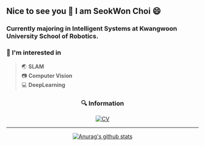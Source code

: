## Nice to see you 👋 I am SeokWon Choi  😄

### Currently majoring in Intelligent Systems at Kwangwoon University School of Robotics.  
### 🚀 I'm interested in  
 > 🌏 **SLAM**  
 > 📷 **Computer Vision**  
 > 💻 **DeepLearning**  

<div align=center>  
 
### 🔍 Information  

[![CV](http://img.shields.io/badge/-CV-black?style=flat-square&logo=github&link=https://davinci-ai.tistory.com/)](https://github.com/csw609/SeokWonChoi_CV/blob/main/CV_최석원_git.pdf) 

</div>  

***
  
 <div align=center>

 
 
[![Anurag's github stats](https://github-readme-stats.vercel.app/api?username=csw609)](https://github.com/anuraghazra/github-readme-stats)

</div>

<!--
**csw609/csw609** is a ✨ _special_ ✨ repository because its `README.md` (this file) appears on your GitHub profile.

Here are some ideas to get you started:

# add research interest
# add CV, Mail adress



- 🔭 I’m currently working on ...
- 🌱 I’m currently learning ...
- 👯 I’m looking to collaborate on ...
- 🤔 I’m looking for help with ...
- 💬 Ask me about ...
- 📫 How to reach me: ...
- 😄 Pronouns: ...
- ⚡ Fun fact: ...
-->
